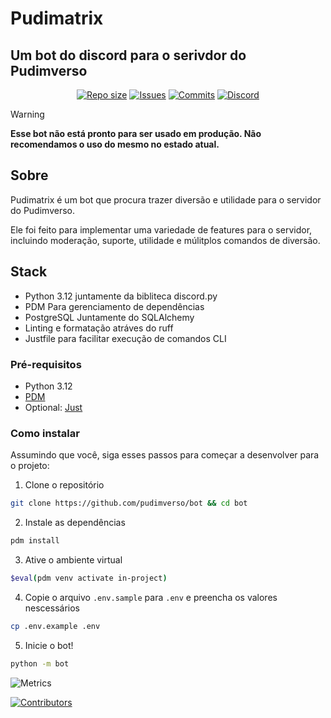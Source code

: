# Pudimatrix

## Um bot do discord para o serivdor do Pudimverso

<div align="center">
    <p align="center">
        <a href="https://github.com/pudimverso/bot">
            <img alt="Repo size" src="https://img.shields.io/github/repo-size/pudimverso/bot?style=for-the-badge&logo=github&color=FAB387&logoColor=FAB387&labelColor=302D41"/></a>
        <a href="https://github.com/pudimverso/bot/issues">
            <img alt="Issues" src="https://img.shields.io/github/issues/pudimverso/bot?style=for-the-badge&logo=githubactions&color=F9E2AF&logoColor=F9E2AF&labelColor=302D41"></a>
        <a href="https://github.com/pudimverso/bot/commits/main/">
            <img alt="Commits" src="https://img.shields.io/github/commit-activity/t/pudimverso/bot?style=for-the-badge&logo=conventionalcommits&color=09CDAA&logoColor=F9E2AF&labelColor=302D41"></a>
        <a href="https://discord.gg/yK25rv2E56">
            <img alt="Discord" src="https://img.shields.io/discord/1216042188996083774?style=for-the-badge&logo=discord&color=B4BEFE&logoColor=B4BEFE&labelColor=302D41"></a>
    </p>
</div>

> [!WARNING]
**Esse bot não está pronto para ser usado em produção. Não recomendamos o uso do mesmo no estado atual.**

## Sobre
Pudimatrix é um bot que procura trazer diversão e utilidade para o servidor do Pudimverso.

Ele foi feito para implementar uma variedade de features para o servidor, incluindo moderação, suporte, utilidade e múlitplos comandos de diversão.

## Stack
- Python 3.12 juntamente da bibliteca discord.py
- PDM Para gerenciamento de dependências
- PostgreSQL Juntamente do SQLAlchemy
- Linting e formatação atráves do ruff
- Justfile para facilitar execução de comandos CLI

### Pré-requisitos
- Python 3.12
- [PDM](https://pdm-project.org/latest/)
- Optional: [Just](https://github.com/casey/just/)

### Como instalar
Assumindo que você, siga esses passos para começar a desenvolver para o projeto:

1. Clone o repositório
```bash
git clone https://github.com/pudimverso/bot && cd bot
```

2. Instale as dependências
```bash
pdm install
```

3. Ative o ambiente virtual
```bash
$eval(pdm venv activate in-project)
```

4. Copie o arquivo `.env.sample` para `.env` e preencha os valores nescessários
```bash
cp .env.example .env
```

5. Inicie o bot!
```bash
python -m bot
```

![Metrics](https://repobeats.axiom.co/api/embed/06d2b47f2171aae6f6a09b680caefe9af1607a26.svg "Repobeats analytics image")

[![Contributors](https://contrib.rocks/image?repo=pudimverso/bot)](https://github.com/pudimverso/bot/graphs/contributors)
